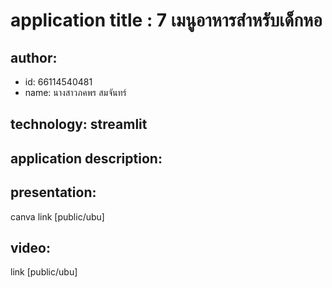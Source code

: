 # application title : 7 เมนูอาหารสำหรับเด็กหอ

## author: 
  * id: 66114540481
  * name: นางสาวภคพร สมจันทร์
    
## technology: streamlit

## application description:

## presentation: 
  canva link [public/ubu]

## video: 
  link [public/ubu]
